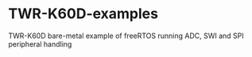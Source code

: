 TWR-K60D-examples
=================

TWR-K60D bare-metal example of freeRTOS running ADC, SWI and SPI peripheral handling

